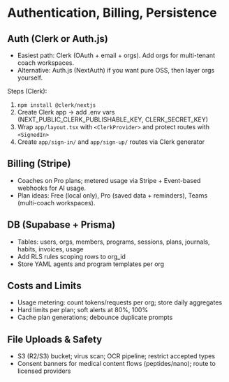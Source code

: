 # Authentication, Billing, Persistence

## Auth (Clerk or Auth.js)
- Easiest path: Clerk (OAuth + email + orgs). Add orgs for multi-tenant coach workspaces.
- Alternative: Auth.js (NextAuth) if you want pure OSS, then layer orgs yourself.

Steps (Clerk):
1. `npm install @clerk/nextjs`
2. Create Clerk app → add .env vars (NEXT_PUBLIC_CLERK_PUBLISHABLE_KEY, CLERK_SECRET_KEY)
3. Wrap `app/layout.tsx` with `<ClerkProvider>` and protect routes with `<SignedIn>`
4. Create `app/sign-in/` and `app/sign-up/` routes via Clerk generator

## Billing (Stripe)
- Coaches on Pro plans; metered usage via Stripe + Event-based webhooks for AI usage.
- Plan ideas: Free (local only), Pro (saved data + reminders), Teams (multi-coach workspaces).

## DB (Supabase + Prisma)
- Tables: users, orgs, members, programs, sessions, plans, journals, habits, invoices, usage
- Add RLS rules scoping rows to org_id
- Store YAML agents and program templates per org

## Costs and Limits
- Usage metering: count tokens/requests per org; store daily aggregates
- Hard limits per plan; soft alerts at 80%, 100%
- Cache plan generations; debounce duplicate prompts

## File Uploads & Safety
- S3 (R2/S3) bucket; virus scan; OCR pipeline; restrict accepted types
- Consent banners for medical content flows (peptides/nano); route to licensed providers

